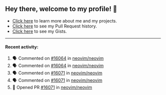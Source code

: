 ## Hey there, welcome to my profile! 👋

- [Click here](https://seandewar.github.io/) to learn more about me and my projects.
- [Click here](https://github.com/search?p=1&q=author%3Aseandewar+is%3Apr) to see my Pull Request history.
- [Click here](https://gist.github.com/seandewar) to see my Gists.

---

#### Recent activity:

<!--START_SECTION:activity-->
1. 🗣 Commented on [#16064](https://github.com/neovim/neovim/issues/16064) in [neovim/neovim](https://github.com/neovim/neovim)
2. 🗣 Commented on [#16064](https://github.com/neovim/neovim/issues/16064) in [neovim/neovim](https://github.com/neovim/neovim)
3. 🗣 Commented on [#16071](https://github.com/neovim/neovim/issues/16071) in [neovim/neovim](https://github.com/neovim/neovim)
4. 🗣 Commented on [#16071](https://github.com/neovim/neovim/issues/16071) in [neovim/neovim](https://github.com/neovim/neovim)
5. 💪 Opened PR [#16071](https://github.com/neovim/neovim/pull/16071) in [neovim/neovim](https://github.com/neovim/neovim)
<!--END_SECTION:activity-->
